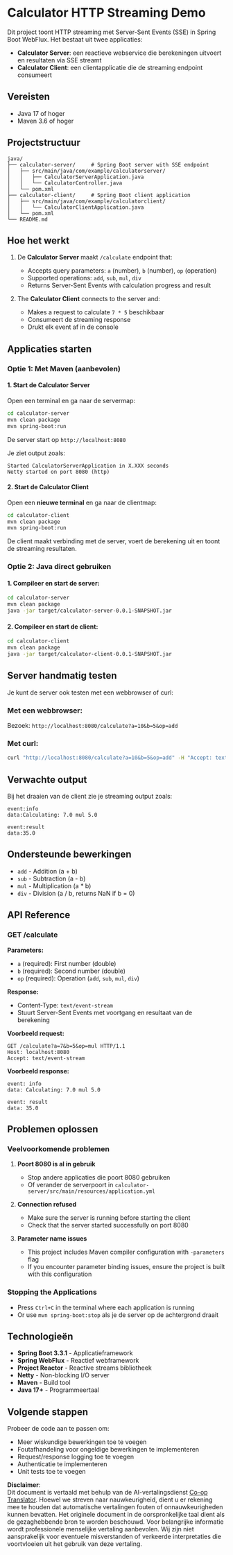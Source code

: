 <!--
CO_OP_TRANSLATOR_METADATA:
{
  "original_hash": "acd4010e430da00946a154f62847a169",
  "translation_date": "2025-06-18T09:48:11+00:00",
  "source_file": "03-GettingStarted/06-http-streaming/solution/java/README.md",
  "language_code": "nl"
}
-->
# Calculator HTTP Streaming Demo

Dit project toont HTTP streaming met Server-Sent Events (SSE) in Spring Boot WebFlux. Het bestaat uit twee applicaties:

- **Calculator Server**: een reactieve webservice die berekeningen uitvoert en resultaten via SSE streamt  
- **Calculator Client**: een clientapplicatie die de streaming endpoint consumeert

## Vereisten

- Java 17 of hoger  
- Maven 3.6 of hoger

## Projectstructuur

```
java/
├── calculator-server/     # Spring Boot server with SSE endpoint
│   ├── src/main/java/com/example/calculatorserver/
│   │   ├── CalculatorServerApplication.java
│   │   └── CalculatorController.java
│   └── pom.xml
├── calculator-client/     # Spring Boot client application
│   ├── src/main/java/com/example/calculatorclient/
│   │   └── CalculatorClientApplication.java
│   └── pom.xml
└── README.md
```

## Hoe het werkt

1. De **Calculator Server** maakt `/calculate` endpoint that:
   - Accepts query parameters: `a` (number), `b` (number), `op` (operation)
   - Supported operations: `add`, `sub`, `mul`, `div`
   - Returns Server-Sent Events with calculation progress and result

2. The **Calculator Client** connects to the server and:
   - Makes a request to calculate `7 * 5` beschikbaar  
   - Consumeert de streaming response  
   - Drukt elk event af in de console

## Applicaties starten

### Optie 1: Met Maven (aanbevolen)

#### 1. Start de Calculator Server

Open een terminal en ga naar de servermap:

```bash
cd calculator-server
mvn clean package
mvn spring-boot:run
```

De server start op `http://localhost:8080`

Je ziet output zoals:
```
Started CalculatorServerApplication in X.XXX seconds
Netty started on port 8080 (http)
```

#### 2. Start de Calculator Client

Open een **nieuwe terminal** en ga naar de clientmap:

```bash
cd calculator-client
mvn clean package
mvn spring-boot:run
```

De client maakt verbinding met de server, voert de berekening uit en toont de streaming resultaten.

### Optie 2: Java direct gebruiken

#### 1. Compileer en start de server:

```bash
cd calculator-server
mvn clean package
java -jar target/calculator-server-0.0.1-SNAPSHOT.jar
```

#### 2. Compileer en start de client:

```bash
cd calculator-client
mvn clean package
java -jar target/calculator-client-0.0.1-SNAPSHOT.jar
```

## Server handmatig testen

Je kunt de server ook testen met een webbrowser of curl:

### Met een webbrowser:  
Bezoek: `http://localhost:8080/calculate?a=10&b=5&op=add`

### Met curl:  
```bash
curl "http://localhost:8080/calculate?a=10&b=5&op=add" -H "Accept: text/event-stream"
```

## Verwachte output

Bij het draaien van de client zie je streaming output zoals:

```
event:info
data:Calculating: 7.0 mul 5.0

event:result
data:35.0
```

## Ondersteunde bewerkingen

- `add` - Addition (a + b)
- `sub` - Subtraction (a - b)
- `mul` - Multiplication (a * b)
- `div` - Division (a / b, returns NaN if b = 0)

## API Reference

### GET /calculate

**Parameters:**
- `a` (required): First number (double)
- `b` (required): Second number (double)
- `op` (required): Operation (`add`, `sub`, `mul`, `div`)

**Response:**
- Content-Type: `text/event-stream`  
- Stuurt Server-Sent Events met voortgang en resultaat van de berekening

**Voorbeeld request:**  
```
GET /calculate?a=7&b=5&op=mul HTTP/1.1
Host: localhost:8080
Accept: text/event-stream
```

**Voorbeeld response:**  
```
event: info
data: Calculating: 7.0 mul 5.0

event: result
data: 35.0
```

## Problemen oplossen

### Veelvoorkomende problemen

1. **Poort 8080 is al in gebruik**  
   - Stop andere applicaties die poort 8080 gebruiken  
   - Of verander de serverpoort in `calculator-server/src/main/resources/application.yml`

2. **Connection refused**
   - Make sure the server is running before starting the client
   - Check that the server started successfully on port 8080

3. **Parameter name issues**
   - This project includes Maven compiler configuration with `-parameters` flag
   - If you encounter parameter binding issues, ensure the project is built with this configuration

### Stopping the Applications

- Press `Ctrl+C` in the terminal where each application is running
- Or use `mvn spring-boot:stop` als je de server op de achtergrond draait

## Technologieën

- **Spring Boot 3.3.1** - Applicatieframework  
- **Spring WebFlux** - Reactief webframework  
- **Project Reactor** - Reactive streams bibliotheek  
- **Netty** - Non-blocking I/O server  
- **Maven** - Build tool  
- **Java 17+** - Programmeertaal

## Volgende stappen

Probeer de code aan te passen om:  
- Meer wiskundige bewerkingen toe te voegen  
- Foutafhandeling voor ongeldige bewerkingen te implementeren  
- Request/response logging toe te voegen  
- Authenticatie te implementeren  
- Unit tests toe te voegen

**Disclaimer**:  
Dit document is vertaald met behulp van de AI-vertalingsdienst [Co-op Translator](https://github.com/Azure/co-op-translator). Hoewel we streven naar nauwkeurigheid, dient u er rekening mee te houden dat automatische vertalingen fouten of onnauwkeurigheden kunnen bevatten. Het originele document in de oorspronkelijke taal dient als de gezaghebbende bron te worden beschouwd. Voor belangrijke informatie wordt professionele menselijke vertaling aanbevolen. Wij zijn niet aansprakelijk voor eventuele misverstanden of verkeerde interpretaties die voortvloeien uit het gebruik van deze vertaling.